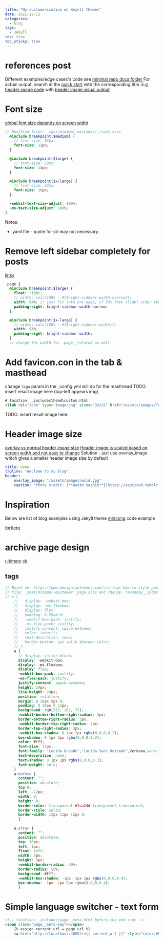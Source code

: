 ```yaml
---
title: "My customerisation on Keykll themes"
date: 2021-12-11
categories:
  - blog
tags:
  - Jekyll
toc: true
toc_sticky: true
---
```

# references post
Different examples/edge cases's code see [minimal repo docs folder](https://github.com/mmistakes/minimal-mistakes/tree/master/docs)
For actual output, search in the [quick start](https://mmistakes.github.io/minimal-mistakes/) with the corresponding title.
E.g [header image code](https://raw.githubusercontent.com/mmistakes/minimal-mistakes/master/docs/_posts/2012-03-15-layout-header-image-text-readability.md) with [header image visual output](https://mmistakes.github.io/minimal-mistakes/layout-header-image-text-readability/)
# Font size
[global font size depends on screen width](https://github.com/mmistakes/minimal-mistakes/issues/1043)
```scss
// Modified files: _sass/minimal-mistakes/_reset.scss
  @include breakpoint($medium) {
    // font-size: 18px;
    font-size: 12px;
  }

  @include breakpoint($large) {
    // font-size: 20px;
    font-size: 14px;
  }

  @include breakpoint($x-large) {
    // font-size: 22px;
    font-size: 16px;
  }

  -webkit-text-size-adjust: 100%;
  -ms-text-size-adjust: 100%;
}

```
Notes:
* yaml file -  quote for str may not necessary.

# Remove left sidebar completely for posts

[links](https://github.com/mmistakes/minimal-mistakes/issues/1322)

```scss
.page {
  @include breakpoint($large) {
    float: right;
    // width: calc(100% - #{$right-sidebar-width-narrow});
    width: 94%; // just fit into one page, if 93% then slight wider than one page on my screen
    padding-right: $right-sidebar-width-narrow;
  }

  @include breakpoint($x-large) {
    // width: calc(100% - #{$right-sidebar-width});
    width: 94%;
    padding-right: $right-sidebar-width;
  }
  // change the width for .page__related as well
```

# Add favicon.con in the tab & masthead
change ``logo`` param in the _config.yml will do for the masthread
TODO: insert result image here (top-left appears img)
```html
# location: _includes\head\custom.html
<link rel="icon" type="image/png" sizes="32x32" href="/assets/images/favicon.ico">
```
TODO: insert result image here

# Header image size
[overlay vs normal header image size](https://github.com/mmistakes/minimal-mistakes/issues/542)
[Header image is scaled based on screen width and not easy to change](https://github.com/mmistakes/minimal-mistakes/issues/2107)
Solution - just use overlay_image which gives a smaller header image size by default
```yml
title: Home
tagline: "Weclome to my blog"
header:
    overlay_image: "/assets/images/wild.jpg"
    caption: "Photo credit: [**Wadim Kashin**](https://septicwd.tumblr.com/)"
```
# Inspiration
Below are list of blog examples using Jekyll theme
[mincong](https://mincong.io/en/archive/)
code example

[fortierq](https://fortierq.github.io/python-import/)

# archive page design
[ultimate](https://talk.jekyllrb.com/t/displaying-archives-design-ideas/2330)
[ok](https://esthermakes.tech/blog/2020/04/09/creating-category-pages-with-jekyll/)

## tags
```scss
// Based on: https://www.designlabthemes.com/css-tags-how-to-style-post-tags/)
// file: _sass\minimal-mistakes\_page.scss and change .taxonomy__index
// a {
    //   display: -webkit-box;
    //   display: -ms-flexbox;
    //   display: flex;
    //   padding: 0.25em 0;
    //   -webkit-box-pack: justify;
    //   -ms-flex-pack: justify;
    //   justify-content: space-between;
    //   color: inherit;
    //   text-decoration: none;
    //   border-bottom: 1px solid $border-color;
    // }
    a {
      // display: inline-block;
      display: -webkit-box;
      display: -ms-flexbox;
      display: flex;
      -webkit-box-pack: justify;
      -ms-flex-pack: justify;
      justify-content: space-between;
      height: 24px;
      line-height: 24px;
      position: relative;
      margin: 0 16px 8px 0;
      padding: 0 10px 0 12px;
      background: rgb(252, 162, 77);    
      -webkit-border-bottom-right-radius: 3px;    
      border-bottom-right-radius: 3px;
      -webkit-border-top-right-radius: 3px;    
      border-top-right-radius: 3px;
      -webkit-box-shadow: 0 1px 2px rgba(0,0,0,0.2);
      box-shadow: 0 1px 2px rgba(0,0,0,0.2);
      color: #fff;
      font-size: 12px;
      font-family: "Lucida Grande","Lucida Sans Unicode",Verdana,sans-serif;
      text-decoration: none;
      text-shadow: 0 1px 2px rgba(0,0,0,0.2);
      font-weight: bold;
    }
    a:before {
      content: "";
      position: absolute;
      top:0;
      left: -12px;
      width: 0;
      height: 0;
      border-color: transparent #fca24d transparent transparent;
      border-style: solid;
      border-width: 12px 12px 12px 0;  
      }
  
    a:after {
      content: "";
      position: absolute;
      top: 10px;
      left: 1px;
      float: left;
      width: 5px;
      height: 5px;
      -webkit-border-radius: 50%;
      border-radius: 50%;
      background: #fff;
      -webkit-box-shadow: -1px -1px 2px rgba(0,0,0,0.4);
      box-shadow: -1px -1px 2px rgba(0,0,0,0.4);
      }
```
# Simple language switcher - text form
```html
<!-- location: _includes\page__meta.html before the end </p> -->
<span class="page__meta-sep"></span>
    {% assign current_url = page.url %}
    <a href="http://localhost:4000/cn{{ current_url }}" style="color:#FF0000;">CN/中文</a>
```
